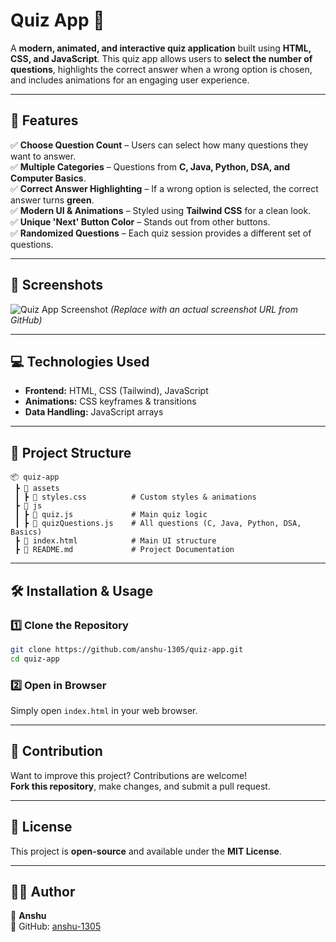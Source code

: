 # **Quiz App 🎯**  

A **modern, animated, and interactive quiz application** built using **HTML, CSS, and JavaScript**. This quiz app allows users to **select the number of questions**, highlights the correct answer when a wrong option is chosen, and includes animations for an engaging user experience.  

---

## **🚀 Features**  
✅ **Choose Question Count** – Users can select how many questions they want to answer.  
✅ **Multiple Categories** – Questions from **C, Java, Python, DSA, and Computer Basics**.  
✅ **Correct Answer Highlighting** – If a wrong option is selected, the correct answer turns **green**.  
✅ **Modern UI & Animations** – Styled using **Tailwind CSS** for a clean look.  
✅ **Unique 'Next' Button Color** – Stands out from other buttons.  
✅ **Randomized Questions** – Each quiz session provides a different set of questions.  

---

## **📸 Screenshots**  
![Quiz App Screenshot](your-image-url-here) *(Replace with an actual screenshot URL from GitHub)*  

---

## **💻 Technologies Used**  
- **Frontend:** HTML, CSS (Tailwind), JavaScript  
- **Animations:** CSS keyframes & transitions  
- **Data Handling:** JavaScript arrays  

---

## **📂 Project Structure**  
```
📦 quiz-app  
 ┣ 📂 assets  
 ┃ ┣ 📜 styles.css          # Custom styles & animations  
 ┣ 📂 js  
 ┃ ┣ 📜 quiz.js             # Main quiz logic  
 ┃ ┣ 📜 quizQuestions.js    # All questions (C, Java, Python, DSA, Basics)  
 ┣ 📜 index.html            # Main UI structure  
 ┣ 📜 README.md             # Project Documentation  
```

---

## **🛠️ Installation & Usage**  
### **1️⃣ Clone the Repository**  
```sh
git clone https://github.com/anshu-1305/quiz-app.git
cd quiz-app
```

### **2️⃣ Open in Browser**  
Simply open `index.html` in your web browser.

---

## **📌 Contribution**  
Want to improve this project? Contributions are welcome!  
**Fork this repository**, make changes, and submit a pull request.

---

## **📜 License**  
This project is **open-source** and available under the **MIT License**.

---

## **👨‍💻 Author**  
👤 **Anshu**  
📌 GitHub: [anshu-1305](https://github.com/anshu-1305)  
